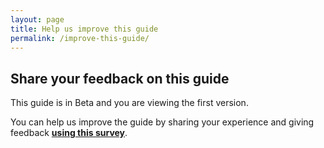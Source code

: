 ```yaml
---
layout: page
title: Help us improve this guide
permalink: /improve-this-guide/
---
```


## Share your feedback on this guide 

This guide is in Beta and you are viewing the first version.  

You can help us improve the guide by sharing your experience and giving feedback [**using this survey**](https://forms.office.com/Pages/ResponsePage.aspx?id=Hwf2UP67GkCIA2c3SOYp4nsSJoMExjNAvWPV0wF8vLFUNUVKNFFXM0NES1RXUU5MOEtLM1NYVkM1Uy4u).